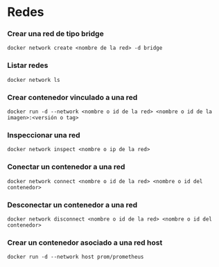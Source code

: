 # Redes

### Crear una red de tipo bridge

```
docker network create <nombre de la red> -d bridge
```

### Listar redes

```
docker network ls
```

### Crear contenedor vinculado a una red

```
docker run -d --network <nombre o id de la red> <nombre o id de la imagen>:<versión o tag>
```

### Inspeccionar una red

```
docker network inspect <nombre o ip de la red>
```

### Conectar un contenedor a una red

```
docker network connect <nombre o id de la red> <nombre o id del contenedor>
```

### Desconectar un contenedor a una red

```
docker network disconnect <nombre o id de la red> <nombre o id del contenedor>
```

### Crear un contenedor asociado a una red host

```
docker run -d --network host prom/prometheus
```

